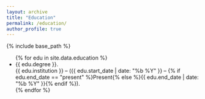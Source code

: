 ```yaml
---
layout: archive
title: "Education"
permalink: /education/
author_profile: true
---
```


{% include base_path %}

<ul>
  {% for edu in site.data.education %}
  <li>
    {{ edu.degree }}.<br />
    {{ edu.institution }} – ({{ edu.start_date | date: "%b %Y" }} – 
    {% if edu.end_date == "present" %}Present{% else %}{{ edu.end_date | date: "%b %Y" }}{% endif %}).
  </li>
  {% endfor %}
</ul>
